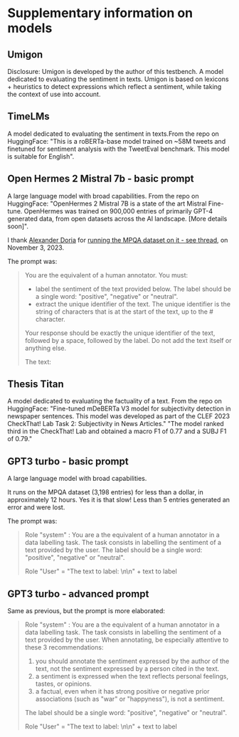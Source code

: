 # Supplementary information on models

## Umigon
Disclosure: Umigon is developed by the author of this testbench.
A model dedicated to evaluating the sentiment in texts. Umigon is based on lexicons + heuristics to detect expressions which reflect a sentiment, while taking the context of use into account.

## TimeLMs
A model dedicated to evaluating the sentiment in texts.From the repo on HuggingFace: "This is a roBERTa-base model trained on ~58M tweets and finetuned for sentiment analysis with the TweetEval benchmark. This model is suitable for English".

## Open Hermes 2 Mistral 7b - basic prompt
A large language model with broad capabilities. From the repo on HuggingFace: "OpenHermes 2 Mistral 7B is a state of the art Mistral Fine-tune. OpenHermes was trained on 900,000 entries of primarily GPT-4 generated data, from open datasets across the AI landscape. [More details soon]".

I thank [Alexander Doria](https://www.linkedin.com/in/pierre-carl-langlais-b0105b10) for [running the MPQA dataset on it - see thread](https://twitter.com/seinecle/status/1720418976243515418), on November 3, 2023.

The prompt was:

>You are the equivalent of a human annotator. You must:
>- label the sentiment of the text provided below. The label should be a single word: "positive", "negative" or "neutral".
>- extract the unique identifier of the text. The unique identifier is the string of characters that is at the start of the text, up to the # character.
>
>Your response should be exactly the unique identifier of the text, followed by a space, followed by the label. Do not add the text itself or anything else.
>
>The text: 


## Thesis Titan
A model dedicated to evaluating the factuality of a text. From the repo on HuggingFace: "Fine-tuned mDeBERTa V3 model for subjectivity detection in newspaper sentences. This model was developed as part of the CLEF 2023 CheckThat! Lab Task 2: Subjectivity in News Articles." "The model ranked third in the CheckThat! Lab and obtained a macro F1 of 0.77 and a SUBJ F1 of 0.79."

## GPT3 turbo - basic prompt
A large language model with broad capabilities. 

It runs on the MPQA dataset (3,198 entries) for less than a dollar, in approximately 12 hours. Yes it is that slow! Less than 5 entries generated an error and were lost.

The prompt was:

>Role "system" : You are a the equivalent of a human annotator in a data labelling task. The task consists in labelling the sentiment of a text provided by the user. The label should be a single word: "positive", "negative" or "neutral".
>
>Role "User" = "The text to label: \n\n" + text to label


## GPT3 turbo - advanced prompt
Same as previous, but the prompt is more elaborated:

>Role "system" : You are a the equivalent of a human annotator in a data labelling task. The task consists in labelling the sentiment of a text provided by the user. When annotating, be especially attentive to these 3 recommendations:
>1. you should annotate the sentiment expressed by the author of the text, not the sentiment expressed by a person cited in the text.
>2. a sentiment is expressed when the text reflects personal feelings, tastes, or opinions.
>3. a factual, even when it has strong positive or negative prior associations (such as "war" or "happyness"), is not a sentiment.
>
>The label should be a single word: "positive", "negative" or "neutral".
>
>Role "User" = "The text to label: \n\n" + text to label




